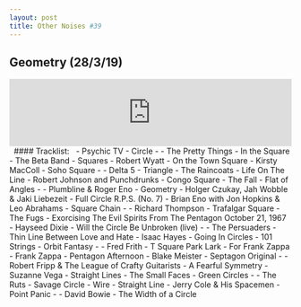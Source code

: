 ```yaml
---
layout: post
title: Other Noises #39
---
```


## Geometry (28/3/19)

<iframe width="100%" height="120" src="https://www.mixcloud.com/widget/iframe/?hide_cover=1&feed=%2Fzero_cc%2Fother-noises-39-28319-geometry%2F" frameborder="0" ></iframe>
&nbsp;
#### Tracklist:
&nbsp;
- Psychic TV - Circle
- 
- The Pretty Things - In the Square
- The Beta Band - Squares
- Robert Wyatt - On the Town Square
- Kirsty MacColl - Soho Square
- 
- Delta 5 - Triangle
- The Raincoats - Life On The Line
- Robert Johnson and Punchdrunks - Congo Square
- The Fall - Flat of Angles
- 
- Plumbline & Roger Eno - Geometry
- Holger Czukay, Jah Wobble & Jaki Liebezeit - Full Circle R.P.S. (No. 7)
- Brian Eno with Jon Hopkins & Leo Abrahams - Square Chain
- 
- Richard Thompson - Trafalgar Square
- The Fugs - Exorcising The Evil Spirits From The Pentagon October 21, 1967
- Hayseed Dixie - Will the Circle Be Unbroken (live)
- 
- The Persuaders - Thin Line Between Love and Hate
- Isaac Hayes - Going In Circles
- 101 Strings - Orbit Fantasy
- 
- Fred Frith - T Square Park Lark - For Frank Zappa
- Frank Zappa - Pentagon Afternoon
- Blake Meister - Septagon Original
- 
- Robert Fripp & The League of Crafty Guitarists - A Fearful Symmetry
- Suzanne Vega - Straight Lines
- The Small Faces - Green Circles
- 
- The Ruts - Savage Circle
- Wire - Straight Line
- Jerry Cole & His Spacemen - Point Panic
- 
- David Bowie - The Width of a Circle
